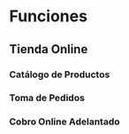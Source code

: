 # Funciones

## Tienda Online

### Catálogo de Productos

### Toma de Pedidos

### Cobro Online Adelantado

